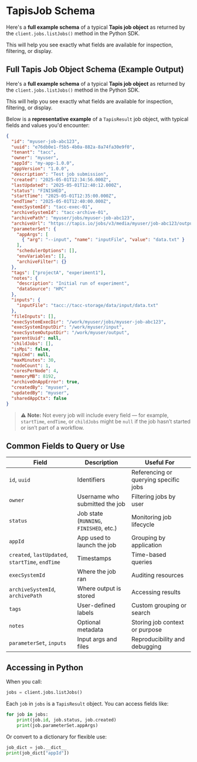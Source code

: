 # TapisJob Schema
Here's a **full example schema** of a typical **Tapis job object** as returned by the `client.jobs.listJobs()` method in the Python SDK.

This will help you see exactly what fields are available for inspection, filtering, or display.



## Full Tapis Job Object Schema (Example Output)

Here's a **full example schema** of a typical **Tapis job object** as returned by the `client.jobs.listJobs()` method in the Python SDK.

This will help you see exactly what fields are available for inspection, filtering, or display.

Below is a **representative example** of a `TapisResult` job object, with typical fields and values you'd encounter:

```json
{
  "id": "myuser-job-abc123",
  "uuid": "e76db0e1-f5b5-4b0a-882a-8a74fa30e9f0",
  "tenant": "tacc",
  "owner": "myuser",
  "appId": "my-app-1.0.0",
  "appVersion": "1.0.0",
  "description": "Test job submission",
  "created": "2025-05-01T12:34:56.000Z",
  "lastUpdated": "2025-05-01T12:40:12.000Z",
  "status": "FINISHED",
  "startTime": "2025-05-01T12:35:00.000Z",
  "endTime": "2025-05-01T12:40:00.000Z",
  "execSystemId": "tacc-exec-01",
  "archiveSystemId": "tacc-archive-01",
  "archivePath": "myuser/jobs/myuser-job-abc123",
  "archiveUrl": "https://tapis.io/jobs/v3/media/myuser/job-abc123/output",
  "parameterSet": {
    "appArgs": [
      { "arg": "--input", "name": "inputFile", "value": "data.txt" }
    ],
    "schedulerOptions": [],
    "envVariables": [],
    "archiveFilter": {}
  },
  "tags": ["projectA", "experiment1"],
  "notes": {
    "description": "Initial run of experiment",
    "dataSource": "HPC"
  },
  "inputs": {
    "inputFile": "tacc://tacc-storage/data/input/data.txt"
  },
  "fileInputs": [],
  "execSystemExecDir": "/work/myuser/jobs/myuser-job-abc123",
  "execSystemInputDir": "/work/myuser/input",
  "execSystemOutputDir": "/work/myuser/output",
  "parentUuid": null,
  "childJobs": [],
  "isMpi": false,
  "mpiCmd": null,
  "maxMinutes": 30,
  "nodeCount": 1,
  "coresPerNode": 4,
  "memoryMB": 8192,
  "archiveOnAppError": true,
  "createdBy": "myuser",
  "updatedBy": "myuser",
  "sharedAppCtx": false
}
```

> ⚠️ **Note:** Not every job will include every field — for example, `startTime`, `endTime`, or `childJobs` might be `null` if the job hasn’t started or isn’t part of a workflow.



## Common Fields to Query or Use

| Field                                            | Description                             | Useful For                            |
| ------------------------------------------------ | --------------------------------------- | ------------------------------------- |
| `id`, `uuid`                                     | Identifiers                             | Referencing or querying specific jobs |
| `owner`                                          | Username who submitted the job          | Filtering jobs by user                |
| `status`                                         | Job state (`RUNNING`, `FINISHED`, etc.) | Monitoring job lifecycle              |
| `appId`                                          | App used to launch the job              | Grouping by application               |
| `created`, `lastUpdated`, `startTime`, `endTime` | Timestamps                              | Time-based queries                    |
| `execSystemId`                                   | Where the job ran                       | Auditing resources                    |
| `archiveSystemId`, `archivePath`                 | Where output is stored                  | Accessing results                     |
| `tags`                                           | User-defined labels                     | Custom grouping or search             |
| `notes`                                          | Optional metadata                       | Storing job context or purpose        |
| `parameterSet`, `inputs`                         | Input args and files                    | Reproducibility and debugging         |



## Accessing in Python

When you call:

```python
jobs = client.jobs.listJobs()
```

Each `job` in `jobs` is a `TapisResult` object. You can access fields like:

```python
for job in jobs:
    print(job.id, job.status, job.created)
    print(job.parameterSet.appArgs)
```

Or convert to a dictionary for flexible use:

```python
job_dict = job.__dict__
print(job_dict["appId"])
```
